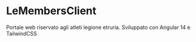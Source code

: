 # LeMembersClient

Portale web riservato agli atleti legione etruria. Sviluppato con Angular 14 e TailwindCSS
